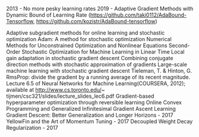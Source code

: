 2013 - No more pesky learning rates
2019 - Adaptive Gradient Methods with Dynamic Bound of Learning Rate
    (https://github.com/taki0112/AdaBound-Tensorflow, 
    https://github.com/kozistr/AdaBound-tensorflow)

Adaptive subgradient methods for online learning and stochastic optimization
Adam: A method for stochastic optimization
Numerical Methods for Unconstrained Optimization and Nonlinear Equations
Second-Order Stochastic Optimization for Machine Learning in Linear Time
Local gain adaptation in stochastic gradient descent
Combining conjugate direction methods with stochastic approximation of gradients
Large-scale machine learning with stochastic gradient descent
Tieleman, T. & Hinton, G. RmsProp: divide the gradient by a running average of its recent magnitude. Lecture 6.5 of Neural Networks for Machine Learning(COURSERA, 2012); available at http://www.cs.toronto.edu/~ tijmen/csc321/slides/lecture_slides_lec6.pdf
Gradient-based hyperparameter optimization through reversible learning
Online Convex Programming and Generalized Infinitesimal Gradient Ascent
Learning Gradient Descent: Better Generalization and Longer Horizons - 2017
YellowFin and the Art of Momentum Tuning - 2017
Decoupled Weight Decay Regularization - 2017